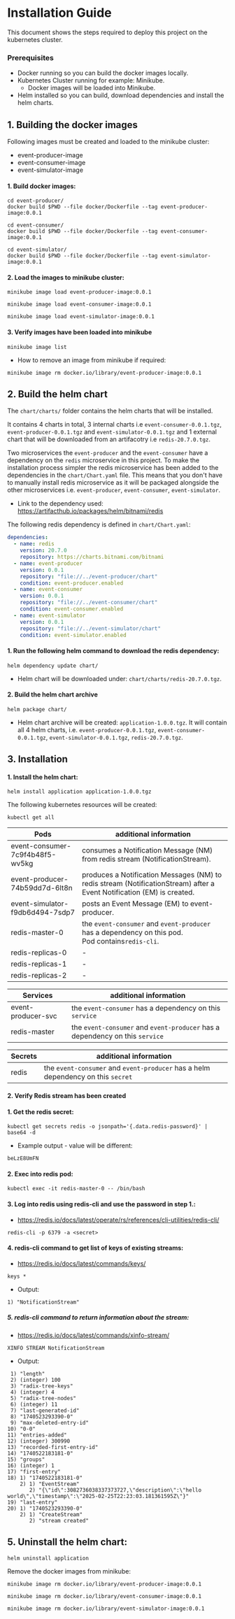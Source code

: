 # Installation Guide

This document shows the steps required to deploy this project on the kubernetes cluster.

### Prerequisites

* Docker running so you can build the docker images locally.
* Kubernetes Cluster running for example: Minikube. 
  * Docker images will be loaded into Minikube.
* Helm installed so you can build, download dependencies and install the helm charts.

## 1. Building the docker images

Following images must be created and loaded to the minikube cluster:

- event-producer-image
- event-consumer-image
- event-simulator-image

#### 1. Build docker images:

```text
cd event-producer/
docker build $PWD --file docker/Dockerfile --tag event-producer-image:0.0.1
```

```text
cd event-consumer/
docker build $PWD --file docker/Dockerfile --tag event-consumer-image:0.0.1
```

```text
cd event-simulator/
docker build $PWD --file docker/Dockerfile --tag event-simulator-image:0.0.1
```

#### 2. Load the images to minikube cluster:

```text
minikube image load event-producer-image:0.0.1
```

```text
minikube image load event-consumer-image:0.0.1
```

```text
minikube image load event-simulator-image:0.0.1
```

#### 3. Verify images have been loaded into minikube

```text
minikube image list
```

* How to remove an image from minikube if required:

```text
minikube image rm docker.io/library/event-producer-image:0.0.1
```

## 2. Build the helm chart

The `chart/charts/` folder contains the helm charts that will be installed. 

It contains 4 charts in total, 3 internal charts i.e `event-consumer-0.0.1.tgz`, `event-producer-0.0.1.tgz` and `event-simulator-0.0.1.tgz`
and 1 external chart that will be downloaded from an artifacotry i.e `redis-20.7.0.tgz`. 

Two microservices the `event-producer` and the `event-consumer` have a dependency on the `redis` microservice in this project.
To make the installation process simpler the redis microservice has been added to the dependencies in the `chart/Chart.yaml` file. 
This means that you don't have to manually install redis microservice as it will be packaged alongside the other microservices 
  i.e. `event-producer`, `event-consumer`, `event-simulator`. 

- Link to the dependency used: https://artifacthub.io/packages/helm/bitnami/redis

The following redis dependency is defined in `chart/Chart.yaml`:

```yaml
dependencies:
  - name: redis
    version: 20.7.0
    repository: https://charts.bitnami.com/bitnami
  - name: event-producer
    version: 0.0.1
    repository: "file://../event-producer/chart"
    condition: event-producer.enabled
  - name: event-consumer
    version: 0.0.1
    repository: "file://../event-consumer/chart"
    condition: event-consumer.enabled
  - name: event-simulator
    version: 0.0.1
    repository: "file://../event-simulator/chart"
    condition: event-simulator.enabled
```

#### 1. Run the following helm command to download the redis dependency:

```text
helm dependency update chart/
```

- Helm chart will be downloaded under: `chart/charts/redis-20.7.0.tgz`.


#### 2. Build the helm chart archive

```text
helm package chart/
```

- Helm chart archive will be created: `application-1.0.0.tgz`. It will contain all 4 helm charts,
i.e. `event-producer-0.0.1.tgz`, `event-consumer-0.0.1.tgz`, `event-simulator-0.0.1.tgz`, `redis-20.7.0.tgz`.


## 3. Installation

#### 1. Install the helm chart:

```text
helm install application application-1.0.0.tgz
```

The following kubernetes resources will be created:

```text
kubectl get all
```

| **Pods**                        | additional information                                                                                                 |
|---------------------------------|------------------------------------------------------------------------------------------------------------------------|
| event-consumer-7c9f4b48f5-wv5kg | consumes a Notification Message (NM) from redis stream (NotificationStream).                                           |
| event-producer-74b59dd7d-6lt8n  | produces a Notification Messages (NM) to redis stream (NotificationStream) after a Event Notification (EM) is created. |
| event-simulator-f9db6d494-7sdp7 | posts an Event Message (EM) to event-producer.                                                                         |
| redis-master-0                  | the `event-consumer` and `event-producer` has a dependency on this pod. <br/>Pod contains`redis-cli`.                  |
| redis-replicas-0                | -                                                                                                                      |
| redis-replicas-1                | -                                                                                                                      |
| redis-replicas-2                | -                                                                                                                      |

| **Services**       | additional information                                                       |
|--------------------|------------------------------------------------------------------------------|
| event-producer-svc | the `event-consumer` has a dependency on this `service`                      |
| redis-master       | the `event-consumer` and `event-producer` has a dependency on this `service` |

| **Secrets** | additional information                                                           |
|-------------|----------------------------------------------------------------------------------|
| redis       | the `event-consumer` and `event-producer` has a helm dependency on this `secret` |

#### 2. Verify Redis stream has been created

#### 1. Get the redis secret:

```text
kubectl get secrets redis -o jsonpath='{.data.redis-password}' | base64 -d
```

* Example output - value will be different:

```text
beLzE8UmFN
```

#### 2. Exec into redis pod:

```text
kubectl exec -it redis-master-0 -- /bin/bash
```

#### 3. Log into redis using redis-cli and use the password in step 1.:
- https://redis.io/docs/latest/operate/rs/references/cli-utilities/redis-cli/

```text
redis-cli -p 6379 -a <secret>
```

#### 4. redis-cli command to get list of keys of existing streams:
- https://redis.io/docs/latest/commands/keys/

```text
keys *
```

* Output:

```text
1) "NotificationStream" 
```

##### 5. redis-cli command to return information about the stream:
- https://redis.io/docs/latest/commands/xinfo-stream/

```text
XINFO STREAM NotificationStream
```

* Output:

```text
 1) "length"
 2) (integer) 100
 3) "radix-tree-keys"
 4) (integer) 4
 5) "radix-tree-nodes"
 6) (integer) 11
 7) "last-generated-id"
 8) "1740523293390-0"
 9) "max-deleted-entry-id"
10) "0-0"
11) "entries-added"
12) (integer) 300990
13) "recorded-first-entry-id"
14) "1740522183181-0"
15) "groups"
16) (integer) 1
17) "first-entry"
18) 1) "1740522183181-0"
    2) 1) "EventStream"
       2) "{\"id\":3082736038337373727,\"description\":\"hello world\",\"timestamp\":\"2025-02-25T22:23:03.181361595Z\"}"
19) "last-entry"
20) 1) "1740523293390-0"
    2) 1) "CreateStream"
       2) "stream created"
```

## 5. Uninstall the helm chart:

```text
helm uninstall application
```

Remove the docker images from minikube:

```text
minikube image rm docker.io/library/event-producer-image:0.0.1
```

```text
minikube image rm docker.io/library/event-consumer-image:0.0.1
```

```text
minikube image rm docker.io/library/event-simulator-image:0.0.1
```
